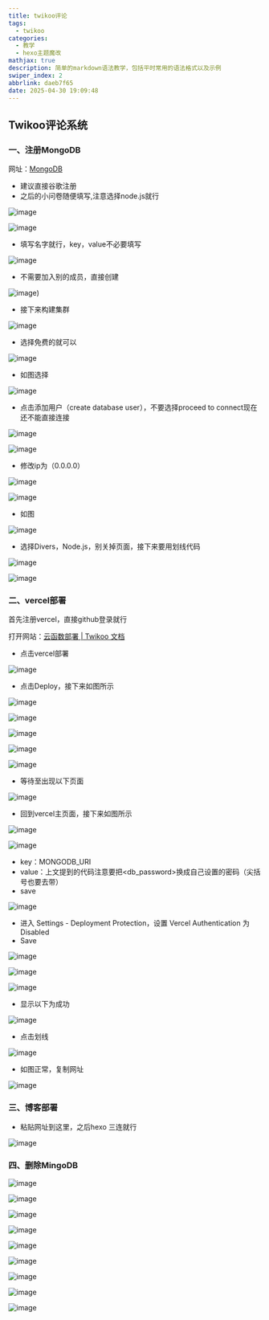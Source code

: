```yaml
---
title: twikoo评论
tags:
  - twikoo
categories:
  - 教学
  - hexo主题魔改
mathjax: true
description: 简单的markdown语法教学，包括平时常用的语法格式以及示例
swiper_index: 2
abbrlink: daeb7f65
date: 2025-04-30 19:09:48
---
```

## Twikoo评论系统

### 一、注册MongoDB

网址：[MongoDB](https://www.mongodb.com/cloud/atlas/register)

- 建议直接谷歌注册
- 之后的小问卷随便填写,注意选择node.js就行

![image](https://moshiqiqian.github.io/picx-images-hosting/image.6f0vzgtdw5.webp)



![image](https://moshiqiqian.github.io/picx-images-hosting/image.7egzcmyhul.webp)


- 填写名字就行，key，value不必要填写

![image](https://moshiqiqian.github.io/picx-images-hosting/image.45hvfzbj4r.webp)

- 不需要加入别的成员，直接创建

![image](https://moshiqiqian.github.io/picx-images-hosting/image.1e8t7wq4s4.webp))

- 接下来构建集群

![image](https://moshiqiqian.github.io/picx-images-hosting/image.3nrtrec979.webp)

- 选择免费的就可以

![image](https://moshiqiqian.github.io/picx-images-hosting/image.5xauavxeqz.webp)

- 如图选择

![image](https://moshiqiqian.github.io/picx-images-hosting/image.6t7bqc83t2.webp)

- 点击添加用户（create database user），不要选择proceed to connect现在还不能直接连接

![image](https://moshiqiqian.github.io/picx-images-hosting/image.8hgonj07v5.webp)

![image](https://moshiqiqian.github.io/picx-images-hosting/image.8hgonj0wgr.webp)

- 修改ip为（0.0.0.0）

![image](https://moshiqiqian.github.io/picx-images-hosting/image.77drh7l0fh.webp)   

![image](https://moshiqiqian.github.io/picx-images-hosting/image.6pnpsmnuiv.webp)

- 如图

![image](https://moshiqiqian.github.io/picx-images-hosting/image.b93x171de.webp)

- 选择Divers，Node.js，别关掉页面，接下来要用划线代码

![image](https://moshiqiqian.github.io/picx-images-hosting/image.b93x171de.webp)

![image](https://moshiqiqian.github.io/picx-images-hosting/image.99tk59r8ac.webp)

### 二、vercel部署

首先注册vercel，直接github登录就行

打开网站：[云函数部署 | Twikoo 文档](https://twikoo.js.org/backend.html#vercel-部署)

- 点击vercel部署

![image](https://moshiqiqian.github.io/picx-images-hosting/image.7phza6ryp.webp)

- 点击Deploy，接下来如图所示

![image](https://moshiqiqian.github.io/picx-images-hosting/image.9dd62yb7sm.webp)

![image](https://moshiqiqian.github.io/picx-images-hosting/image.7w71177goi.webp)

![image](https://moshiqiqian.github.io/picx-images-hosting/image.77drh6k9xc.webp)

![image](https://moshiqiqian.github.io/picx-images-hosting/image.77drh6k9xc.webp)

![image](https://moshiqiqian.github.io/picx-images-hosting/image.9dd62yenek.webp)

- 等待至出现以下页面

![image](https://moshiqiqian.github.io/picx-images-hosting/image.99tk58tx88.webp)

- 回到vercel主页面，接下来如图所示

![image](https://moshiqiqian.github.io/picx-images-hosting/image.86tuucysub.webp)

![image](https://moshiqiqian.github.io/picx-images-hosting/image.8adgs2s127.webp)

- key：MONGODB_URI
- value：上文提到的代码注意要把<db_password>换成自己设置的密码（尖括号也要去带）
- save

![image](https://moshiqiqian.github.io/picx-images-hosting/image.8s3ignu2il.webp)

- 进入 Settings - Deployment Protection，设置 Vercel Authentication 为 Disabled
- Save

![image](https://moshiqiqian.github.io/picx-images-hosting/image.pfjnvm8e8.webp)

![image](https://moshiqiqian.github.io/picx-images-hosting/image.60ug8l8nbq.webp)

![image](https://moshiqiqian.github.io/picx-images-hosting/image.1vyuwhbvfc.webp)

- 显示以下为成功

![image](https://moshiqiqian.github.io/picx-images-hosting/image.b93x0fd2n.webp)

- 点击划线

![image](https://moshiqiqian.github.io/picx-images-hosting/image.3yenkjbhcn.webp)

- 如图正常，复制网址

![image](https://moshiqiqian.github.io/picx-images-hosting/image.lvxq5v14e.webp)

### 三、博客部署

- 粘贴网址到这里，之后hexo 三连就行

![image](https://moshiqiqian.github.io/picx-images-hosting/image.2yyk7d9ahk.webp)




### 四、删除MingoDB

![image](https://moshiqiqian.github.io/picx-images-hosting/image.4qrj29sw22.webp)

![image](https://moshiqiqian.github.io/picx-images-hosting/image.5mo0hq367n.webp)

![image](https://moshiqiqian.github.io/picx-images-hosting/image.5tr8d5pp6j.webp)

![image](https://moshiqiqian.github.io/picx-images-hosting/image.6m43uw6ur4.webp)

![image](https://moshiqiqian.github.io/picx-images-hosting/image.3d4zy8jpmu.webp)

![image](https://moshiqiqian.github.io/picx-images-hosting/image.8dx2psqymg.webp)

![image](https://moshiqiqian.github.io/picx-images-hosting/image.4g4p94gmb7.webp)

![image](https://moshiqiqian.github.io/picx-images-hosting/image.5tr8d5s0bz.webp)

![image](https://moshiqiqian.github.io/picx-images-hosting/image.1zigu7ae5k.webp)